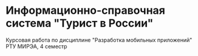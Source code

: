 # Информационно-справочная система "Турист в России"

Курсовая работа по дисциплине "Разработка мобильных приложений" 
РТУ МИРЭА, 4 семестр
